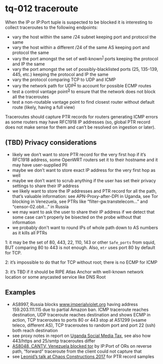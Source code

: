 # tq-012 traceroute

When the IP or IP:Port tuple is suspected to be blocked it is interesting to collect traceroutes to the following endpoints:
- vary the host within the same /24 subnet keeping port and protocol the same
- vary the host within a different /24 of the same AS keeping port and protocol the same
- vary the port amongst the set of well-known<sup>[1](#fn1)</sup> ports keeping the protocol and IP the same
- vary the port amongst the set of possibly-blacklisted ports (25, 135-139, 445, etc.) keeping the protocol and IP the same
- vary the protocol comparing TCP to UDP and ICMP
- vary the network path for UDP<sup>[2](#fn2)</sup> to account for possible ECMP routes
- test a control vantage point<sup>[3](#fn3)</sup> to ensure that the network does not block all the traceroutes
- test a non-routable vantage point to find closest router without default route (likely, having a full view)

Traceroutes should capture PTR records for routers generating ICMP errors as
some routers may have RFC1918 IP addresses (so, global PTR record does not make
sense for them and can’t be resolved on ingestion or later).

## (TBD) Privacy considerations

- likely we don’t want to store PTR record for the very first hop if it’s RFC1918 address, some OpenWRT routers set it to their hostname and it may have user-supplied PII
- maybe we don’t want to store exact IP address for the very first hop as well
- maybe we don’t want to scrub anything if the user has set their privacy settings to share their IP address
- we likely want to store the IP addresses and PTR record for all the path, that’s valuable information: see APN-Proxy-after-DPI in Uganda, see Tor blocking in Venezuela, see PTRs like “filter-gw.transtelecom...” and “censor-02.obit...” in Russia
- we may want to ask the user to share their IP address if we detect that some case can't properly be bisected on the probe without that information
- we probably don't want to round IPs of whole path down to AS numbers as it kills all PTRs

<a name="fn1">1</a>: it may be the set of 80, 443, 22, 110, 143 or other `Safe_ports` from squid, BUT comparing 80 to 443 is not enough. Also, `mtr` uses port 80 by default for TCP.

<a name="fn2">2</a>: it’s impossible to do that for TCP without root; there is no ECMP for ICMP

<a name="fn3">3</a>: it’s TBD if it should be RIPE Atlas Anchor with well-known network location or some anycasted service like DNS Root

## Examples
- AS8997, Russia blocks www.imperialviolet.org having address 159.203.111.115 due to partial Amazon ban. ICMP traceroute reaches destination, UDP traceroute reaches destination and shows ECMP in action, TCP traceroutes to ports 80 or 443 stop at AS1299 (≈same teleco, different AS), TCP traceroutes to random port and port 22 (ssh) both reach destination
- see proxy notes in report on [Uganda Social Media Tax](https://ooni.torproject.org/post/uganda-social-media-tax/), see also how 443/https and 25/smtp traceroutes differ
- [AS8048, CANTV, Venezuela blocked tor](https://ooni.torproject.org/post/venezuela-internet-censorship/#testing) by IP:Port of ORs on reverse path, “forward” traceroute from the client could not capture that
- see [Leonid’s talk at Chaos Constructions 2017](http://darkk.net.ru/garbage/RIPE-Atlas-OONI-and-CC2017.pdf) for PTR record samples
